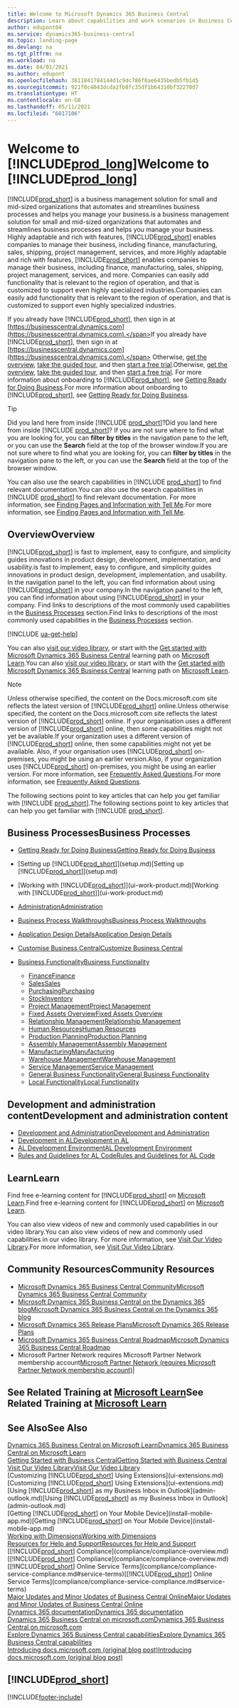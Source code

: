 ```yaml
---
title: Welcome to Microsoft Dynamics 365 Business Central
description: Learn about capabilities and work scenarios in Business Central that helps companies manage their business, including finance, manufacturing, sales, shipping, project management, services, and more.
author: edupont04
ms.service: dynamics365-business-central
ms.topic: landing-page
ms.devlang: na
ms.tgt_pltfrm: na
ms.workload: na
ms.date: 04/01/2021
ms.author: edupont
ms.openlocfilehash: 3811841784144d1c9dc786f8ae6435bedb5fb1d5
ms.sourcegitcommit: 921f0c4043dcda2fb8fc35df1b64310bf32270d7
ms.translationtype: HT
ms.contentlocale: en-GB
ms.lasthandoff: 05/11/2021
ms.locfileid: "6017106"
---
```

# <a name="welcome-to-prod_long"></a><span data-ttu-id="5a7d0-103">Welcome to [!INCLUDE[prod_long](includes/prod_long.md)]</span><span class="sxs-lookup"><span data-stu-id="5a7d0-103">Welcome to [!INCLUDE[prod_long](includes/prod_long.md)]</span></span>

[!INCLUDE[prod_short](includes/prod_short.md)] <span data-ttu-id="5a7d0-104">is a business management solution for small and mid-sized organizations that automates and streamlines business processes and helps you manage your business.</span><span class="sxs-lookup"><span data-stu-id="5a7d0-104">is a business management solution for small and mid-sized organizations that automates and streamlines business processes and helps you manage your business.</span></span> <span data-ttu-id="5a7d0-105">Highly adaptable and rich with features, [!INCLUDE[prod_short](includes/prod_short.md)] enables companies to manage their business, including finance, manufacturing, sales, shipping, project management, services, and more.</span><span class="sxs-lookup"><span data-stu-id="5a7d0-105">Highly adaptable and rich with features, [!INCLUDE[prod_short](includes/prod_short.md)] enables companies to manage their business, including finance, manufacturing, sales, shipping, project management, services, and more.</span></span> <span data-ttu-id="5a7d0-106">Companies can easily add functionality that is relevant to the region of operation, and that is customized to support even highly specialized industries.</span><span class="sxs-lookup"><span data-stu-id="5a7d0-106">Companies can easily add functionality that is relevant to the region of operation, and that is customized to support even highly specialized industries.</span></span>  

<span data-ttu-id="5a7d0-107">If you already have [!INCLUDE[prod_short](includes/prod_short.md)], then sign in at [https://businesscentral.dynamics.com](https://businesscentral.dynamics.com).</span><span class="sxs-lookup"><span data-stu-id="5a7d0-107">If you already have [!INCLUDE[prod_short](includes/prod_short.md)], then sign in at [https://businesscentral.dynamics.com](https://businesscentral.dynamics.com).</span></span> <span data-ttu-id="5a7d0-108">Otherwise, [get the overview](https://dynamics.microsoft.com/business-central/overview/),  [take the guided tour](https://dynamics.microsoft.com/en-us/guidedtour/dynamics/business-central/1/1), and then [start a free trial](https://go.microsoft.com/fwlink/?linkid=847861).</span><span class="sxs-lookup"><span data-stu-id="5a7d0-108">Otherwise, [get the overview](https://dynamics.microsoft.com/business-central/overview/),  [take the guided tour](https://dynamics.microsoft.com/en-us/guidedtour/dynamics/business-central/1/1), and then [start a free trial](https://go.microsoft.com/fwlink/?linkid=847861).</span></span> <span data-ttu-id="5a7d0-109">For more information about onboarding to [!INCLUDE[prod_short](includes/prod_short.md)], see [Getting Ready for Doing Business](ui-get-ready-business.md).</span><span class="sxs-lookup"><span data-stu-id="5a7d0-109">For more information about onboarding to [!INCLUDE[prod_short](includes/prod_short.md)], see [Getting Ready for Doing Business](ui-get-ready-business.md).</span></span>  

> [!TIP]
> <span data-ttu-id="5a7d0-110">Did you land here from inside [!INCLUDE [prod_short](includes/prod_short.md)]?</span><span class="sxs-lookup"><span data-stu-id="5a7d0-110">Did you land here from inside [!INCLUDE [prod_short](includes/prod_short.md)]?</span></span> <span data-ttu-id="5a7d0-111">If you are not sure where to find what you are looking for, you can **filter by titles** in the navigation pane to the left, or you can use the **Search** field at the top of the browser window.</span><span class="sxs-lookup"><span data-stu-id="5a7d0-111">If you are not sure where to find what you are looking for, you can **filter by titles** in the navigation pane to the left, or you can use the **Search** field at the top of the browser window.</span></span>  
>
> <span data-ttu-id="5a7d0-112">You can also use the search capabilities in [!INCLUDE [prod_short](includes/prod_short.md)] to find relevant documentation.</span><span class="sxs-lookup"><span data-stu-id="5a7d0-112">You can also use the search capabilities in [!INCLUDE [prod_short](includes/prod_short.md)] to find relevant documentation.</span></span> <span data-ttu-id="5a7d0-113">For more information, see [Finding Pages and Information with Tell Me](ui-search.md).</span><span class="sxs-lookup"><span data-stu-id="5a7d0-113">For more information, see [Finding Pages and Information with Tell Me](ui-search.md).</span></span>

## <a name="overview"></a><span data-ttu-id="5a7d0-114">Overview</span><span class="sxs-lookup"><span data-stu-id="5a7d0-114">Overview</span></span>

[!INCLUDE[prod_short](includes/prod_short.md)] <span data-ttu-id="5a7d0-115">is fast to implement, easy to configure, and simplicity guides innovations in product design, development, implementation, and usability.</span><span class="sxs-lookup"><span data-stu-id="5a7d0-115">is fast to implement, easy to configure, and simplicity guides innovations in product design, development, implementation, and usability.</span></span> <span data-ttu-id="5a7d0-116">In the navigation panel to the left, you can find information about using [!INCLUDE[prod_short](includes/prod_short.md)] in your company.</span><span class="sxs-lookup"><span data-stu-id="5a7d0-116">In the navigation panel to the left, you can find information about using [!INCLUDE[prod_short](includes/prod_short.md)] in your company.</span></span> <span data-ttu-id="5a7d0-117">Find links to descriptions of the most commonly used capabilities in the [Business Processes](#business-processes) section.</span><span class="sxs-lookup"><span data-stu-id="5a7d0-117">Find links to descriptions of the most commonly used capabilities in the [Business Processes](#business-processes) section.</span></span>  

[!INCLUDE [ua-get-help](includes/ua-get-help.md)]

<span data-ttu-id="5a7d0-118">You can also [visit our video library](across-videos.md), or start with the [Get started with Microsoft Dynamics 365 Business Central](/learn/paths/get-started-dynamics-365-business-central/) learning path on [Microsoft Learn](/learn/dynamics365/business-central?WT.mc_id=dyn365bc_landingpage-docs).</span><span class="sxs-lookup"><span data-stu-id="5a7d0-118">You can also [visit our video library](across-videos.md), or start with the [Get started with Microsoft Dynamics 365 Business Central](/learn/paths/get-started-dynamics-365-business-central/) learning path on [Microsoft Learn](/learn/dynamics365/business-central?WT.mc_id=dyn365bc_landingpage-docs).</span></span>  

> [!NOTE]
> <span data-ttu-id="5a7d0-119">Unless otherwise specified, the content on the Docs.microsoft.com site reflects the latest version of [!INCLUDE[prod_short](includes/prod_short.md)] online.</span><span class="sxs-lookup"><span data-stu-id="5a7d0-119">Unless otherwise specified, the content on the Docs.microsoft.com site reflects the latest version of [!INCLUDE[prod_short](includes/prod_short.md)] online.</span></span> <span data-ttu-id="5a7d0-120">If your organisation uses a different version of [!INCLUDE[prod_short](includes/prod_short.md)] online, then some capabilities might not yet be available.</span><span class="sxs-lookup"><span data-stu-id="5a7d0-120">If your organization uses a different version of [!INCLUDE[prod_short](includes/prod_short.md)] online, then some capabilities might not yet be available.</span></span> <span data-ttu-id="5a7d0-121">Also, if your organisation uses [!INCLUDE[prod_short](includes/prod_short.md)] on-premises, you might be using an earlier version.</span><span class="sxs-lookup"><span data-stu-id="5a7d0-121">Also, if your organization uses [!INCLUDE[prod_short](includes/prod_short.md)] on-premises, you might be using an earlier version.</span></span> <span data-ttu-id="5a7d0-122">For more information, see [Frequently Asked Questions](across-faq.md).</span><span class="sxs-lookup"><span data-stu-id="5a7d0-122">For more information, see [Frequently Asked Questions](across-faq.md).</span></span>

<span data-ttu-id="5a7d0-123">The following sections point to key articles that can help you get familiar with [!INCLUDE [prod_short](includes/prod_short.md)].</span><span class="sxs-lookup"><span data-stu-id="5a7d0-123">The following sections point to key articles that can help you get familiar with [!INCLUDE [prod_short](includes/prod_short.md)].</span></span>  

## <a name="business-processes"></a><span data-ttu-id="5a7d0-124">Business Processes</span><span class="sxs-lookup"><span data-stu-id="5a7d0-124">Business Processes</span></span>

- [<span data-ttu-id="5a7d0-125">Getting Ready for Doing Business</span><span class="sxs-lookup"><span data-stu-id="5a7d0-125">Getting Ready for Doing Business</span></span>](ui-get-ready-business.md)
- <span data-ttu-id="5a7d0-126">[Setting up [!INCLUDE[prod_short](includes/prod_short.md)]](setup.md)</span><span class="sxs-lookup"><span data-stu-id="5a7d0-126">[Setting up [!INCLUDE[prod_short](includes/prod_short.md)]](setup.md)</span></span>
- <span data-ttu-id="5a7d0-127">[Working with [!INCLUDE[prod_short](includes/prod_short.md)]](ui-work-product.md)</span><span class="sxs-lookup"><span data-stu-id="5a7d0-127">[Working with [!INCLUDE[prod_short](includes/prod_short.md)]](ui-work-product.md)</span></span>
- [<span data-ttu-id="5a7d0-128">Administration</span><span class="sxs-lookup"><span data-stu-id="5a7d0-128">Administration</span></span>](admin-setup-and-administration.md)
- [<span data-ttu-id="5a7d0-129">Business Process Walkthroughs</span><span class="sxs-lookup"><span data-stu-id="5a7d0-129">Business Process Walkthroughs</span></span>](walkthrough-business-process-walkthroughs.md)
- [<span data-ttu-id="5a7d0-130">Application Design Details</span><span class="sxs-lookup"><span data-stu-id="5a7d0-130">Application Design Details</span></span>](design-details-application-design.md)
- [<span data-ttu-id="5a7d0-131">Customise Business Central</span><span class="sxs-lookup"><span data-stu-id="5a7d0-131">Customize Business Central</span></span>](ui-customizing-overview.md)
- [<span data-ttu-id="5a7d0-132">Business Functionality</span><span class="sxs-lookup"><span data-stu-id="5a7d0-132">Business Functionality</span></span>](across-business-functionality.md)

  - [<span data-ttu-id="5a7d0-133">Finance</span><span class="sxs-lookup"><span data-stu-id="5a7d0-133">Finance</span></span>](finance.md)
  - [<span data-ttu-id="5a7d0-134">Sales</span><span class="sxs-lookup"><span data-stu-id="5a7d0-134">Sales</span></span>](sales-manage-sales.md)
  - [<span data-ttu-id="5a7d0-135">Purchasing</span><span class="sxs-lookup"><span data-stu-id="5a7d0-135">Purchasing</span></span>](purchasing-manage-purchasing.md)
  - [<span data-ttu-id="5a7d0-136">Stock</span><span class="sxs-lookup"><span data-stu-id="5a7d0-136">Inventory</span></span>](inventory-manage-inventory.md)
  - [<span data-ttu-id="5a7d0-137">Project Management</span><span class="sxs-lookup"><span data-stu-id="5a7d0-137">Project Management</span></span>](projects-manage-projects.md)
  - [<span data-ttu-id="5a7d0-138">Fixed Assets Overview</span><span class="sxs-lookup"><span data-stu-id="5a7d0-138">Fixed Assets Overview</span></span>](fa-manage.md)
  - [<span data-ttu-id="5a7d0-139">Relationship Management</span><span class="sxs-lookup"><span data-stu-id="5a7d0-139">Relationship Management</span></span>](marketing-relationship-management.md)
  - [<span data-ttu-id="5a7d0-140">Human Resources</span><span class="sxs-lookup"><span data-stu-id="5a7d0-140">Human Resources</span></span>](hr-manage-human-resources.md)
  - [<span data-ttu-id="5a7d0-141">Production Planning</span><span class="sxs-lookup"><span data-stu-id="5a7d0-141">Production Planning</span></span>](production-planning.md)
  - [<span data-ttu-id="5a7d0-142">Assembly Management</span><span class="sxs-lookup"><span data-stu-id="5a7d0-142">Assembly Management</span></span>](assembly-assemble-items.md)
  - [<span data-ttu-id="5a7d0-143">Manufacturing</span><span class="sxs-lookup"><span data-stu-id="5a7d0-143">Manufacturing</span></span>](production-manage-manufacturing.md)
  - [<span data-ttu-id="5a7d0-144">Warehouse Management</span><span class="sxs-lookup"><span data-stu-id="5a7d0-144">Warehouse Management</span></span>](warehouse-manage-warehouse.md)
  - [<span data-ttu-id="5a7d0-145">Service Management</span><span class="sxs-lookup"><span data-stu-id="5a7d0-145">Service Management</span></span>](service-service.md)
  - [<span data-ttu-id="5a7d0-146">General Business Functionality</span><span class="sxs-lookup"><span data-stu-id="5a7d0-146">General Business Functionality</span></span>](ui-across-business-areas.md)
  - [<span data-ttu-id="5a7d0-147">Local Functionality</span><span class="sxs-lookup"><span data-stu-id="5a7d0-147">Local Functionality</span></span>](about-localization.md)

## <a name="development-and-administration-content"></a><span data-ttu-id="5a7d0-148">Development and administration content</span><span class="sxs-lookup"><span data-stu-id="5a7d0-148">Development and administration content</span></span>

- [<span data-ttu-id="5a7d0-149">Development and Administration</span><span class="sxs-lookup"><span data-stu-id="5a7d0-149">Development and Administration</span></span>](/dynamics365/business-central/dev-itpro/index)
- [<span data-ttu-id="5a7d0-150">Development in AL</span><span class="sxs-lookup"><span data-stu-id="5a7d0-150">Development in AL</span></span>](/dynamics365/business-central/dev-itpro/developer/devenv-dev-overview)
- [<span data-ttu-id="5a7d0-151">AL Development Environment</span><span class="sxs-lookup"><span data-stu-id="5a7d0-151">AL Development Environment</span></span>](/dynamics365/business-central/dev-itpro/developer/devenv-reference-overview)
- [<span data-ttu-id="5a7d0-152">Rules and Guidelines for AL Code</span><span class="sxs-lookup"><span data-stu-id="5a7d0-152">Rules and Guidelines for AL Code</span></span>](/dynamics365/business-central/dev-itpro/compliance/apptest-overview)

## <a name="learn"></a><span data-ttu-id="5a7d0-153">Learn</span><span class="sxs-lookup"><span data-stu-id="5a7d0-153">Learn</span></span>

<span data-ttu-id="5a7d0-154">Find free e-learning content for [!INCLUDE[prod_short](includes/prod_short.md)] on [Microsoft Learn](/learn/dynamics365/business-central?WT.mc_id=dyn365bc_landingpage-docs).</span><span class="sxs-lookup"><span data-stu-id="5a7d0-154">Find free e-learning content for [!INCLUDE[prod_short](includes/prod_short.md)] on [Microsoft Learn](/learn/dynamics365/business-central?WT.mc_id=dyn365bc_landingpage-docs).</span></span>  

<span data-ttu-id="5a7d0-155">You can also view videos of new and commonly used capabilities in our video library.</span><span class="sxs-lookup"><span data-stu-id="5a7d0-155">You can also view videos of new and commonly used capabilities in our video library.</span></span> <span data-ttu-id="5a7d0-156">For more information, see [Visit Our Video Library](across-videos.md).</span><span class="sxs-lookup"><span data-stu-id="5a7d0-156">For more information, see [Visit Our Video Library](across-videos.md).</span></span>  

## <a name="community-resources"></a><span data-ttu-id="5a7d0-157">Community Resources</span><span class="sxs-lookup"><span data-stu-id="5a7d0-157">Community Resources</span></span>

- [<span data-ttu-id="5a7d0-158">Microsoft Dynamics 365 Business Central Community</span><span class="sxs-lookup"><span data-stu-id="5a7d0-158">Microsoft Dynamics 365 Business Central Community</span></span>](https://community.dynamics.com/business)
- [<span data-ttu-id="5a7d0-159">Microsoft Dynamics 365 Business Central on the Dynamics 365 blog</span><span class="sxs-lookup"><span data-stu-id="5a7d0-159">Microsoft Dynamics 365 Business Central on the Dynamics 365 blog</span></span>](https://cloudblogs.microsoft.com/dynamics365/it/product/business-central/)
- [<span data-ttu-id="5a7d0-160">Microsoft Dynamics 365 Release Plans</span><span class="sxs-lookup"><span data-stu-id="5a7d0-160">Microsoft Dynamics 365 Release Plans</span></span>](/dynamics365/release-plans/)
- [<span data-ttu-id="5a7d0-161">Microsoft Dynamics 365 Business Central Roadmap</span><span class="sxs-lookup"><span data-stu-id="5a7d0-161">Microsoft Dynamics 365 Business Central Roadmap</span></span>](https://dynamics.microsoft.com/roadmap/business-central/)
- <span data-ttu-id="5a7d0-162">Microsoft Partner Network requires Microsoft Partner Network membership account</span><span class="sxs-lookup"><span data-stu-id="5a7d0-162">[Microsoft Partner Network \(requires Microsoft Partner Network membership account\)](https://mspartner.microsoft.com/en/us/windows/index.aspx)|</span></span>  

## <a name="see-related-training-at-microsoft-learn"></a><span data-ttu-id="5a7d0-163">See Related Training at [Microsoft Learn](/learn/dynamics365/business-central?WT.mc_id=dyn365bc_landingpage-docs)</span><span class="sxs-lookup"><span data-stu-id="5a7d0-163">See Related Training at [Microsoft Learn](/learn/dynamics365/business-central?WT.mc_id=dyn365bc_landingpage-docs)</span></span>

## <a name="see-also"></a><span data-ttu-id="5a7d0-164">See Also</span><span class="sxs-lookup"><span data-stu-id="5a7d0-164">See Also</span></span>

[<span data-ttu-id="5a7d0-165">Dynamics 365 Business Central on Microsoft Learn</span><span class="sxs-lookup"><span data-stu-id="5a7d0-165">Dynamics 365 Business Central on Microsoft Learn</span></span>](/learn/dynamics365/business-central?WT.mc_id=dyn365bc_landingpage-docs)  
[<span data-ttu-id="5a7d0-166">Getting Started with Business Central</span><span class="sxs-lookup"><span data-stu-id="5a7d0-166">Getting Started with Business Central</span></span>](ui-get-ready-business.md)  
[<span data-ttu-id="5a7d0-167">Visit Our Video Library</span><span class="sxs-lookup"><span data-stu-id="5a7d0-167">Visit Our Video Library</span></span>](across-videos.md)  
<span data-ttu-id="5a7d0-168">[Customizing [!INCLUDE[prod_short](includes/prod_short.md)] Using Extensions](ui-extensions.md)</span><span class="sxs-lookup"><span data-stu-id="5a7d0-168">[Customizing [!INCLUDE[prod_short](includes/prod_short.md)] Using Extensions](ui-extensions.md)</span></span>  
<span data-ttu-id="5a7d0-169">[Using [!INCLUDE[prod_short](includes/prod_short.md)] as my Business Inbox in Outlook](admin-outlook.md)</span><span class="sxs-lookup"><span data-stu-id="5a7d0-169">[Using [!INCLUDE[prod_short](includes/prod_short.md)] as my Business Inbox in Outlook](admin-outlook.md)</span></span>  
<span data-ttu-id="5a7d0-170">[Getting [!INCLUDE[prod_short](includes/prod_short.md)] on Your Mobile Device](install-mobile-app.md)</span><span class="sxs-lookup"><span data-stu-id="5a7d0-170">[Getting [!INCLUDE[prod_short](includes/prod_short.md)] on Your Mobile Device](install-mobile-app.md)</span></span>  
[<span data-ttu-id="5a7d0-171">Working with Dimensions</span><span class="sxs-lookup"><span data-stu-id="5a7d0-171">Working with Dimensions</span></span>](finance-dimensions.md)  
[<span data-ttu-id="5a7d0-172">Resources for Help and Support</span><span class="sxs-lookup"><span data-stu-id="5a7d0-172">Resources for Help and Support</span></span>](product-help-and-support.md)  
<span data-ttu-id="5a7d0-173">[[!INCLUDE[prod_short](includes/prod_short.md)] Compliance](compliance/compliance-overview.md)</span><span class="sxs-lookup"><span data-stu-id="5a7d0-173">[[!INCLUDE[prod_short](includes/prod_short.md)] Compliance](compliance/compliance-overview.md)</span></span>  
<span data-ttu-id="5a7d0-174">[[!INCLUDE[prod_short](includes/prod_short.md)] Online Service Terms](compliance/compliance-service-compliance.md#service-terms)</span><span class="sxs-lookup"><span data-stu-id="5a7d0-174">[[!INCLUDE[prod_short](includes/prod_short.md)] Online Service Terms](compliance/compliance-service-compliance.md#service-terms)</span></span>  
[<span data-ttu-id="5a7d0-175">Major Updates and Minor Updates of Business Central Online</span><span class="sxs-lookup"><span data-stu-id="5a7d0-175">Major Updates and Minor Updates of Business Central Online</span></span>](/dynamics365/business-central/dev-itpro/administration/update-rollout-timeline)  
[<span data-ttu-id="5a7d0-176">Dynamics 365 documentation</span><span class="sxs-lookup"><span data-stu-id="5a7d0-176">Dynamics 365 documentation</span></span>](/dynamics365/)  
[<span data-ttu-id="5a7d0-177">Dynamics 365 Business Central on microsoft.com</span><span class="sxs-lookup"><span data-stu-id="5a7d0-177">Dynamics 365 Business Central on microsoft.com</span></span>](https://dynamics.microsoft.com/business-central/overview/)  
[<span data-ttu-id="5a7d0-178">Explore Dynamics 365 Business Central capabilities</span><span class="sxs-lookup"><span data-stu-id="5a7d0-178">Explore Dynamics 365 Business Central capabilities</span></span>](https://dynamics.microsoft.com/business-central/capabilities/)  
[<span data-ttu-id="5a7d0-179">Introducing docs.microsoft.com (original blog post)</span><span class="sxs-lookup"><span data-stu-id="5a7d0-179">Introducing docs.microsoft.com (original blog post)</span></span>](/teamblog/introducing-docs-microsoft-com)  

## [!INCLUDE[prod_short](includes/free_trial_md.md)]

<!--comment out for 3 days[![RSS Subscription](/dynamics365-release-plan/media/feed-icon.png "RSS Subscription")](https://go.microsoft.com/fwlink/?linkid=2161350) Updates to Dynamics 365 Business Central documentation-->

[!INCLUDE[footer-include](includes/footer-banner.md)]
